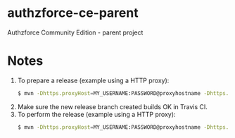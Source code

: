 # authzforce-ce-parent
Authzforce Community Edition - parent project

# Notes
1. To prepare a release (example using a HTTP proxy):
    ``` sh
    $ mvn -Dhttps.proxyHost=MY_USERNAME:PASSWORD@proxyhostname -Dhttps.proxyPort=3128 jgitflow:release-start
    ```
2. Make sure the new release branch created builds OK in Travis CI.
3. To perform the release (example using a HTTP proxy):
    ``` sh
    $ mvn -Dhttps.proxyHost=MY_USERNAME:PASSWORD@proxyhostname -Dhttps.proxyPort=3128 jgitflow:release-finish
    ```
